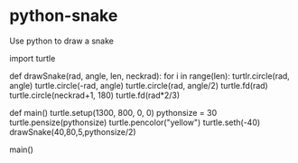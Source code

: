 # python-snake
Use python to draw a snake


import turtle

def drawSnake(rad, angle, len, neckrad):
  for i in range(len):
    turtlr.circle(rad, angle)
    turtle.circle(-rad, angle)
  turtle.circle(rad, angle/2)
  turtle.fd(rad)
  turtle.circle(neckrad+1, 180)
  turtle.fd(rad*2/3)
   
def main()
  turtle.setup(1300, 800, 0, 0)
  pythonsize = 30
  turtle.pensize(pythonsize)
  turtle.pencolor("yellow")
  turtle.seth(-40)
  drawSnake(40,80,5,pythonsize/2)
  
main()
